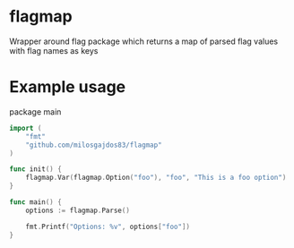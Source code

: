 flagmap
=======

Wrapper around flag package which returns a map of parsed flag values with flag names as keys

Example usage
==============

package main

```go
import (
	"fmt"
	"github.com/milosgajdos83/flagmap"
)

func init() {
	flagmap.Var(flagmap.Option("foo"), "foo", "This is a foo option")
}

func main() {
	options := flagmap.Parse()

	fmt.Printf("Options: %v", options["foo"])	
}
```
